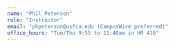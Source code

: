 ```yaml
---
name: "Phil Peterson"
role: "Instructor"
email: "phpeterson@usfca.edu (CampusWire preferred)"
office_hours: "Tue/Thu 9:55 to 11:40am in HR 416"
---
```

